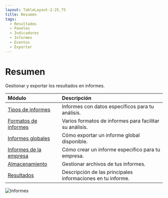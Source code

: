 ```yaml
---
layout: TableLayout-2-25_75
title: Resumen
tags:
  - Resultados
  - Paneles
  - Indicadores
  - Informes
  - Eventos
  - Exportar
---
```

# Resumen

Gestionar y exportar los resultados en informes.

| Módulo | Descripción |
| :--- | :--- |
| [Tipos de informes](types) | Informes con datos específicos para tu análisis. |
| [Formatos de informes](formats) | Varios formatos de informes para facilitar su análisis. |
| [Informes globales](global) | Cómo exportar un informe global disponible. |
| [Informes de la empresa](company) | Cómo crear un informe específico para tu empresa. |
| [Almacenamiento](storage) | Gestionar archivos de tus informes. |
| [Resultados](results) | Descripción de las principales informaciones en tu informe. |

   ![Informes](https://cdn.phishx.io/phishx-docs/images/phishx_results_menu_03_reports.webp)

